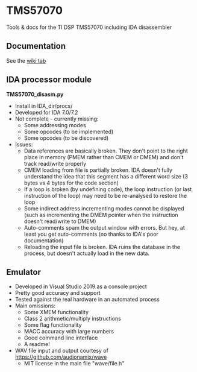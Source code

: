# TMS57070
Tools &amp; docs for the TI DSP TMS57070 including IDA disassembler

## Documentation
See the [wiki tab](https://github.com/Prehistoricman/TMS57070/wiki)


## IDA processor module
**TMS57070_disasm.py**
  * Install in IDA_dir/procs/
  * Developed for IDA 7.0/7.2
  * Not complete - currently missing:
    * Some addressing modes
    * Some opcodes (to be implemented)
    * Some opcodes (to be discovered)
  * Issues:
    * Data references are basically broken. They don't point to the right place in memory (PMEM rather than CMEM or DMEM) and don't track read/write properly
    * CMEM loading from file is partially broken. IDA doesn't fully understand the idea that this segment has a different word size (3 bytes vs 4 bytes for the code section)
    * If a loop is broken (by undefining code), the loop instruction (or last instruction of the loop) may need to be re-analysed to restore the loop
    * Some indirect address incrementing modes cannot be displayed (such as incrementing the DMEM pointer when the instruction doesn't read/write to DMEM)
    * Auto-comments spam the output window with errors. But hey, at least you get auto-comments (no thanks to IDA's poor documentation)
    * Reloading the input file is broken. IDA ruins the database in the process, but doesn't actually load in the new data.

## Emulator
* Developed in Visual Studio 2019 as a console project
* Pretty good accuracy and support
* Tested against the real hardware in an automated process
* Main omissions:
  * Some XMEM functionality
  * Class 2 arithmetic/multiply instructions
  * Some flag functionality
  * MACC accuracy with large numbers
  * Good command line interface
  * A readme!
* WAV file input and output courtesy of https://github.com/audionamix/wave
  * MIT license in the main file "wave/file.h"
